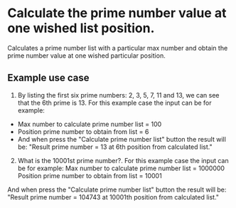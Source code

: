 # Calculate the prime number value at one wished list position.

Calculates a prime number list with a particular max number and obtain the prime number value at one wished particular position.

## Example use case

1. By listing the first six prime numbers: 2, 3, 5, 7, 11 and 13, we can see that the 6th prime is 13. For this example case the input can be for example:
  * Max number to calculate prime number list = 100
  * Position prime number to obtain from list = 6
  * And when press the "Calculate prime number list" button the result will be: "Result prime number = 13 at 6th position from calculated list."

2. What is the 10001st prime number?. For this example case the input can be for example:
  Max number to calculate prime number list = 1000000
  Position prime number to obtain from list = 10001

  And when press the "Calculate prime number list" button the result will be:
  "Result prime number = 104743 at 10001th position from calculated list."
